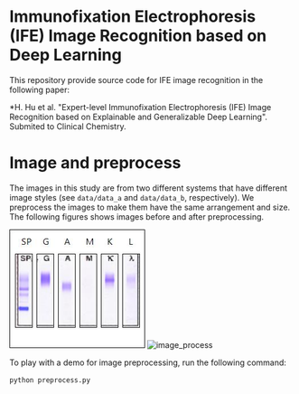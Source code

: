 # Immunofixation Electrophoresis (IFE) Image Recognition based on Deep Learning
This repository provide source code for IFE image recognition in the following paper:

*H. Hu et al. "Expert-level Immunofixation Electrophoresis (IFE) Image Recognition based on Explainable and Generalizable Deep Learning". Submited to Clinical Chemistry.


# Image and preprocess
The images in this study are from two different systems that have different image styles (see `data/data_a` and `data/data_b`, respectively). We preprocess the images to make them have the same arrangement and size. The following figures shows images before and after preprocessing.

![image](./data/data_a/20200824_1012358442.jpg) ![image_process](./data/data_a_prcess/20200824_1012358442.jpg)

To play with a demo for image preprocessing, run the following command:

```
python preprocess.py
```
